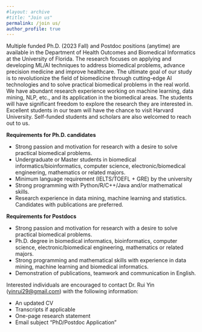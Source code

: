 ```yaml
---
#layout: archive
#title: "Join us"
permalink: /join us/
author_profile: true
---
```


Multiple funded Ph.D. (2023 Fall) and Postdoc positions (anytime) are available in the Department of Health Outcomes and Biomedical Informatics at the University of Florida. The research focuses on applying and developing ML/AI techniques to address biomedical problems, advance precision medicine and improve healthcare. The ultimate goal of our study is to revolutionize the field of biomedicine through cutting-edge AI technologies and to solve practical biomedical problems in the real world. We have abundant research experience working on machine learning, data mining, NLP, etc., and its application in the biomedical areas. The students will have significant freedom to explore the research they are interested in. Excellent students in our team will have the chance to visit Harvard University. Self-funded students and scholars are also welcomed to reach out to us.


<b>Requirements for Ph.D. candidates</b>
- Strong passion and motivation for research with a desire to solve practical biomedical problems.  
- Undergraduate or Master students in biomedical informatics/bioinformatics, computer science, electronic/biomedical engineering, mathematics or related majors.  
- Minimum language requirement (IELTS/TOEFL + GRE) by the university  
- Strong programming with Python/R/C++/Java and/or mathematical skills.  
- Research experience in data mining, machine learning and statistics. Candidates with publications are preferred.  

<b>Requirements for Postdocs</b>
- Strong passion and motivation for research with a desire to solve practical biomedical problems.  
- Ph.D. degree in biomedical informatics, bioinformatics, computer science, electronic/biomedical engineering, mathematics or related majors.  
- Strong programming and mathematical skills with experience in data mining, machine learning and biomedical informatics.  
- Demonstration of publications, teamwork and communication in English.  

Interested individuals are encouraged to contact Dr. Rui Yin (yinrui29@gmail.com) with the following information:
- An updated CV
- Transcripts if applicable
- One-page research statement
- Email subject “PhD/Postdoc Application”
